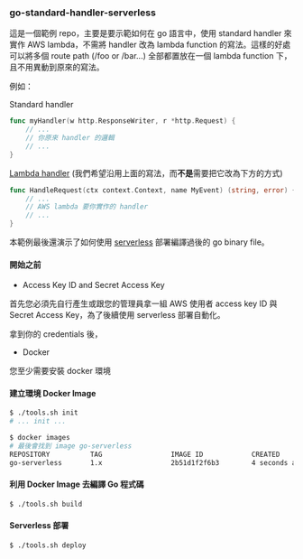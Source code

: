 ### go-standard-handler-serverless

這是一個範例 repo，主要是要示範如何在 go 語言中，使用 standard handler 來實作 AWS lambda，不需將 handler 改為 lambda function 的寫法。這樣的好處可以將多個 route path (/foo or /bar...) 全部都置放在一個 lambda function 下，且不用異動到原來的寫法。

例如：

Standard handler

```go
func myHandler(w http.ResponseWriter, r *http.Request) {
    // ...
    // 你原來 handler 的邏輯
    // ...
}
```

[Lambda handler] (我們希望沿用上面的寫法，而**不是**需要把它改為下方的方式)

```go
func HandleRequest(ctx context.Context, name MyEvent) (string, error) {
    // ...
    // AWS lambda 要你實作的 handler
    // ...
}
```

本範例最後還演示了如何使用 [serverless] 部署編譯過後的 go binary file。

#### 開始之前

- Access Key ID and Secret Access Key

首先您必須先自行產生或跟您的管理員拿一組 AWS 使用者 access key ID 與 Secret Access Key，為了後續使用 serverless 部署自動化。

拿到你的 credentials 後，

- Docker

您至少需要安裝 docker 環境

#### 建立環境 Docker Image

```bash
$ ./tools.sh init
# ... init ...

$ docker images
# 最後會找到 image go-serverless
REPOSITORY          TAG                 IMAGE ID            CREATED             SIZE
go-serverless       1.x                 2b51d1f2f6b3        4 seconds ago       507MB
```

#### 利用 Docker Image 去編譯 Go 程式碼

```bash
$ ./tools.sh build
```

#### Serverless 部署

```bash
$ ./tools.sh deploy
```

[serverless]:https://serverless.com/
[Lambda handler]:https://docs.aws.amazon.com/en_us/lambda/latest/dg/go-programming-model-handler-types.html
